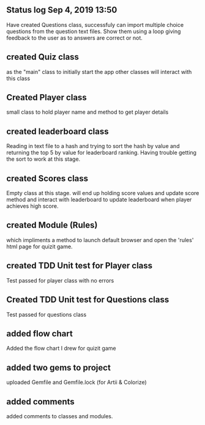 ## Status log Sep 4, 2019 13:50
Have created Questions class, successfuly can import multiple choice questions from the question text files. Show them using a loop giving feedback to the user as to answers are correct or not.

## created Quiz class
as the "main" class to initially start the app
other classes will interact with this class

## Created Player class
small class to hold player name and method to get player details

## created leaderboard class
Reading in text file to a hash
and trying to sort the hash by value and returning the top 5 by value for leaderboard ranking.
Having trouble getting the sort to work at this stage.

## created Scores class
Empty class at this stage.
will end up holding score values and update score method
and interact with leaderboard to update leaderboard when player achieves high score.

## created Module (Rules) 
which impliments a method to launch default browser and open the 'rules' html page for quizit game.

## created TDD Unit test for Player class
Test passed for player class with no errors

## Created TDD Unit test for Questions class
Test passed for questions class

## added flow chart
Added the flow chart I drew for quizit game

## added two gems to project
uploaded Gemfile and Gemfile.lock (for Artii & Colorize)

## added comments
added comments to classes and modules.



